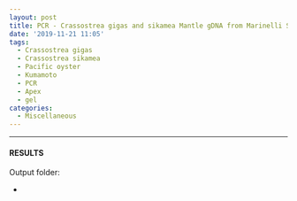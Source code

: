 ```yaml
---
layout: post
title: PCR - Crassostrea gigas and sikamea Mantle gDNA from Marinelli Shellfish Company
date: '2019-11-21 11:05'
tags: 
  - Crassostrea gigas
  - Crassostrea sikamea
  - Pacific oyster
  - Kumamoto
  - PCR
  - Apex
  - gel
categories: 
  - Miscellaneous
---
```




---

#### RESULTS

Output folder:

- []()


